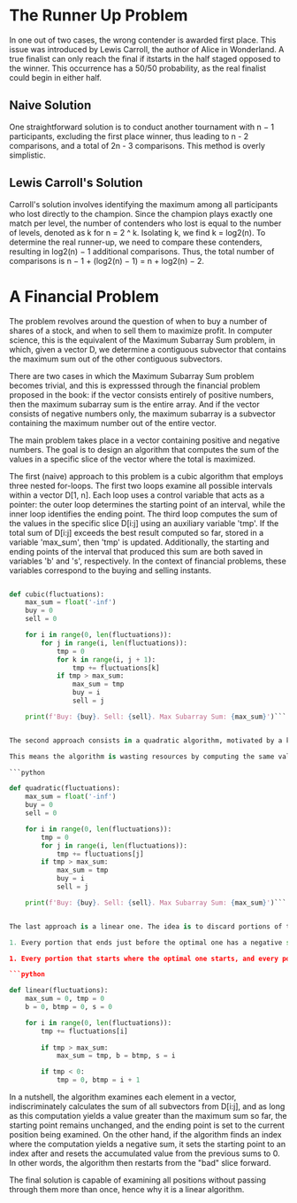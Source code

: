 # The Runner Up Problem

In one out of two cases, the wrong contender is awarded first place. This issue was introduced by Lewis Carroll, the author of Alice in Wonderland. A true finalist can only reach the final if itstarts in the half staged opposed to the winner. This occurrence has a 50/50 probability, as the real finalist could begin in either half.

## Naive Solution

One straightforward solution is to conduct another tournament with n − 1 participants, excluding the first place winner, thus leading to n - 2 comparisons, and a total of 2n - 3 comparisons. This method is overly simplistic.

## Lewis Carroll's Solution

Carroll's solution involves identifying the maximum among all participants who lost directly to the champion. Since the champion plays exactly one match per level, the number of contenders who lost is equal to the number of levels, denoted as k for n = 2 ^ k. Isolating k, we find k = log2(n). To determine the real runner-up, we need to compare these contenders, resulting in log2(n) − 1 additional comparisons. Thus, the total number of comparisons is n − 1 + (log2(n) − 1) = n + log2(n) − 2.

# A Financial Problem

The problem revolves around the question of when to buy a number of shares of a stock, and when to sell them to maximize profit. In computer science, this is the equivalent of the Maximum Subarray Sum problem, in which, given a vector D, we determine a contiguous subvector that contains the maximum sum out of the other contiguous subvectors.

There are two cases in which the Maximum Subarray Sum problem becomes trivial, and this is expresssed through the financial problem proposed in the book: if the vector consists entirely of positive numbers, then the maximum subarray sum is the entire array. And if the vector consists of negative numbers only, the maximum subarray is a subvector containing the maximum number out of the entire vector.

The main problem takes place in a vector containing positive and negative numbers. The goal is to design an algorithm that computes the sum of the values in a specific slice of the vector where the total is maximized.

The first (naive) approach to this problem is a cubic algorithm that employs three nested for-loops. The first two loops examine all possible intervals within a vector D[1, n]. Each loop uses a control variable that acts as a pointer: the outer loop determines the starting point of an interval, while the inner loop identifies the ending point. The third loop computes the sum of the values in the specific slice D[i:j] using an auxiliary variable 'tmp'. If the total sum of D[i:j] exceeds the best result computed so far, stored in a variable 'max_sum', then 'tmp' is updated. Additionally, the starting and ending points of the interval that produced this sum are both saved in variables 'b' and 's', respectively. In the context of financial problems, these variables correspond to the buying and selling instants.

```python

def cubic(fluctuations):
    max_sum = float('-inf')
    buy = 0
    sell = 0

    for i in range(0, len(fluctuations)):
        for j in range(i, len(fluctuations)):
            tmp = 0
            for k in range(i, j + 1):
                tmp += fluctuations[k]
            if tmp > max_sum:
                max_sum = tmp
                buy = i
                sell = j

    print(f'Buy: {buy}. Sell: {sell}. Max Subarray Sum: {max_sum}')```


The second approach consists in a quadratic algorithm, motivated by a key inneficiency of the previous algorithm: if we consider two consecutive iterations of the middle for-loop, we notice that the sums computed by the first and the second iterations differ only by the value D[j + 1] -- the rightmost element in a subarray. 

This means the algorithm is wasting resources by computing the same values from scratch everytime the ending point moves one index forward. To solve this, we move our 'tmp' variable to the outer for-loop, making our algorithm reuse the value currently stored in 'tmp' instead of adding up one by one all over again:

```python

def quadratic(fluctuations):
    max_sum = float('-inf')
    buy = 0
    sell = 0

    for i in range(0, len(fluctuations)):
        tmp = 0
        for j in range(i, len(fluctuations)):
            tmp += fluctuations[j]
        if tmp > max_sum:
            max_sum = tmp
            buy = i
            sell = j

    print(f'Buy: {buy}. Sell: {sell}. Max Subarray Sum: {max_sum}')```


The last approach is a linear one. The idea is to discard portions of the vector that do not contain the maximum sum without examining them. The algorithm that achieves such a goal is based on two key properties found in the optimal slice:

1. Every portion that ends just before the optimal one has a negative sum of its elements. This can be proven by contradiction: if we assume that there is, in fact, a portion D[i: b - 1] of positive sum, we'd have to admit this slice as part of the maximum subarray, as this would yield a larger total.

1. Every portion that starts where the optimal one starts, and every portion that is included in it, has a positive sum of its elements. This also can be proven by contradiction: if we assume that there is, in fact, a portion D[b:j] where b <= j <= s with negative sum, then we'd have to rule it out from the maximum subarray, as doing so would increase its sum.

```python

def linear(fluctuations):
    max_sum = 0, tmp = 0
    b = 0, btmp = 0, s = 0

    for i in range(0, len(fluctuations)):
        tmp += fluctuations[i]
        
        if tmp > max_sum:
            max_sum = tmp, b = btmp, s = i

        if tmp < 0:
            tmp = 0, btmp = i + 1

```

In a nutshell, the algorithm examines each element in a vector, indiscriminately calculates the sum of all subvectors from D[i:j], and as long as this computation yields a value greater than the maximum sum so far, the starting point remains unchanged, and the ending point is set to the current position being examined. On the other hand, if the algorithm finds an index where the computation yields a negative sum, it sets the starting point to an index after and resets the accumulated value from the previous sums to 0. In other words, the algorithm then restarts from the "bad" slice forward. 

The final solution is capable of examining all positions without passing through them more than once, hence why it is a linear algorithm.
